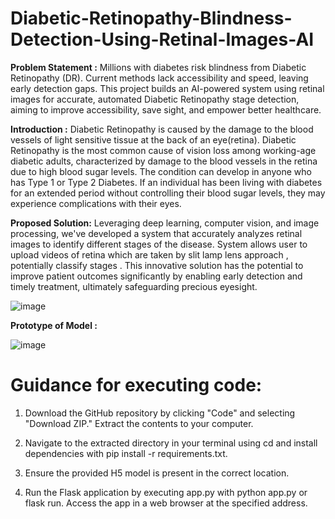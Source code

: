 # Diabetic-Retinopathy-Blindness-Detection-Using-Retinal-Images-AI


**Problem Statement :**
Millions with diabetes risk blindness from Diabetic Retinopathy (DR). 
Current methods lack accessibility and speed, leaving early detection gaps. 
This project builds an AI-powered system using retinal images for accurate, automated Diabetic Retinopathy stage detection, aiming to improve accessibility, save sight, and empower better healthcare.


**Introduction :**
Diabetic Retinopathy is caused by the damage to the blood vessels of light sensitive tissue at the back of an eye(retina).
Diabetic Retinopathy is the most common cause of vision loss among working-age diabetic adults, characterized by damage to the blood vessels in the retina due to high blood sugar levels.
The condition can develop in anyone who has Type 1 or Type 2 Diabetes.
If an individual has been living with diabetes for an extended period without controlling their blood sugar levels, they may experience complications with their eyes.


**Proposed Solution:**
Leveraging deep learning, computer vision, and image processing, we've developed a system that accurately analyzes retinal images to identify different stages of the disease. 
System allows user to upload videos of retina which are taken by slit lamp lens approach , potentially classify stages .
This innovative solution has the potential to improve patient outcomes significantly by enabling early detection and timely treatment, ultimately safeguarding precious eyesight. 

![image](https://github.com/shahkhushi28k/Diabetic-Retinopathy-Blindness-Detection-Using-Retinal-Images-/assets/127178469/ac7d9942-cb39-47b5-880f-dbb3551e378d)



**Prototype of Model :**

![image](https://github.com/shahkhushi28k/Diabetic-Retinopathy-Blindness-Detection-Using-Retinal-Images-/assets/127178469/c87dfec3-2992-4b37-985e-7fda7d011d12)




# Guidance for executing code: 

1. Download the GitHub repository by clicking "Code" and selecting "Download ZIP." Extract the contents to your computer.
   
2. Navigate to the extracted directory in your terminal using cd and install dependencies with pip install -r requirements.txt.
   
3. Ensure the provided H5 model is present in the correct location.
   
4. Run the Flask application by executing app.py with python app.py or flask run. Access the app in a web browser at the specified address.
